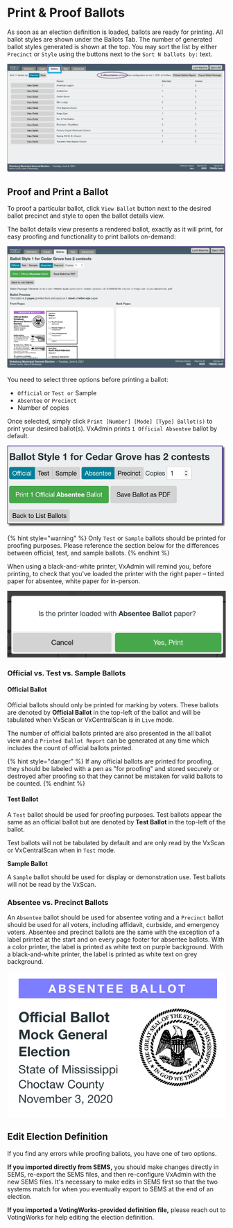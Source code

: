 # Print & Proof Ballots

As soon as an election definition is loaded, ballots are ready for printing. All ballot styles are shown under the Ballots Tab. The number of generated ballot styles generated is shown at the top. You may sort the list by either `Precinct` or `Style` using the buttons next to the `Sort N ballots by:` text.

![](<../.gitbook/assets/image (145).png>)

## Proof and Print a Ballot

To proof a particular ballot, click `View Ballot` button next to the desired ballot precinct and style to open the ballot details view.

The ballot details view presents a rendered ballot, exactly as it will print, for easy proofing and functionality to print ballots on-demand:

![](<../.gitbook/assets/image (162) (1).png>)

You need to select three options before printing a ballot:

* `Official` or `Test or` Sample
* `Absentee` or `Precinct`
* Number of copies

Once selected, simply click `Print [Number] [Mode] [Type] Ballot(s)` to print your desired ballot(s). VxAdmin prints `1 Official Absentee` ballot by default.&#x20;

![](<../.gitbook/assets/image (189).png>)

{% hint style="warning" %}
Only `Test` or `Sample` ballots should be printed for proofing purposes. Please reference the section below for the differences between official, test, and sample ballots.
{% endhint %}

When using a black-and-white printer, VxAdmin will remind you, before printing, to check that you've loaded the printer with the right paper – tinted paper for absentee, white paper for in-person.

![Paper Type Confirmation](<../.gitbook/assets/Screen Shot 2021-02-10 at 6.49.12 PM.png>)

### Official vs. Test vs. Sample Ballots

#### Official Ballot

Official ballots should only be printed for marking by voters. These ballots are denoted by **Official Ballot** in the top-left of the ballot and will be tabulated when VxScan or VxCentralScan is in `Live` mode.

The number of official ballots printed are also presented in the all ballot view and a `Printed Ballot Report` can be generated at any time which includes the count of official ballots printed.&#x20;

{% hint style="danger" %}
If any official ballots are printed for proofing, they should be labeled with a pen as "for proofing" and stored securely or destroyed after proofing so that they cannot be mistaken for valid ballots to be counted.
{% endhint %}

#### Test Ballot

A `Test` ballot should be used for proofing purposes. Test ballots appear the same as an official ballot but are denoted by **Test Ballot** in the top-left of the ballot.

Test ballots will not be tabulated by default and are only read by the VxScan or VxCentralScan when in `Test` mode.

**Sample Ballot**

A `Sample` ballot should be used for display or demonstration use. Test ballots will not be read by the VxScan.

### Absentee vs. Precinct Ballots

An `Absentee` ballot should be used for absentee voting and a `Precinct` ballot should be used for all voters, including affidavit, curbside, and emergency voters. Absentee and precinct ballots are the same with the exception of a label printed at the start and on every page footer for absentee ballots. With a color printer, the label is printed as white text on purple background. With a black-and-white printer, the label is printed as white text on grey background.

![Absentee Header in Color](../.gitbook/assets/header.png)

## Edit Election Definition

If you find any errors while proofing ballots, you have one of two options.

**If you imported directly from SEMS,** you should make changes directly in SEMS, re-export the SEMS files, and then re-configure VxAdmin with the new SEMS files. It's necessary to make edits in SEMS first so that the two systems match for when you eventually export to SEMS at the end of an election.

**If you imported a VotingWorks-provided definition file,** please reach out to VotingWorks for help editing the election definition.
